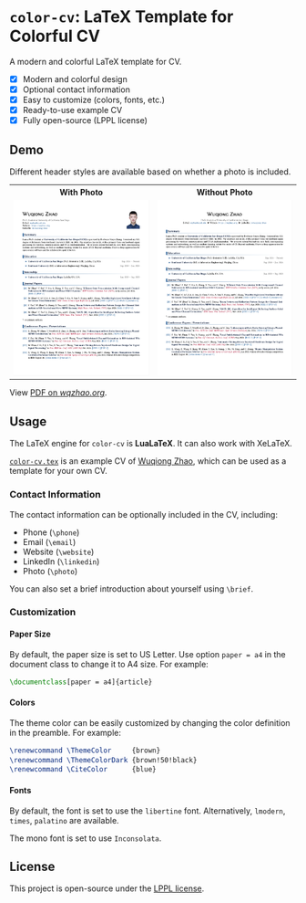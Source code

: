 # `color-cv`: LaTeX Template for Colorful CV
A modern and colorful LaTeX template for CV.

- [x] Modern and colorful design
- [x] Optional contact information
- [x] Easy to customize (colors, fonts, etc.)
- [x] Ready-to-use example CV
- [x] Fully open-source (LPPL license)

## Demo
Different header styles are available based on whether a photo is included.

<table>
  <tr>
    <th style="text-align:center;">With Photo</th>
    <th style="text-align:center;">Without Photo</th>
  </tr>
  <tr>
    <td style="text-align:center;" width=50%><img src="demo/w-photo.png" alt="With Photo"></td>
    <td style="text-align:center;" width=50%><img src="demo/wo-photo.png" alt="Without Photo"></td>
  </tr>
</table>

View [PDF on *wqzhao.org*](https://go.wqzhao.org/cv).

## Usage
The LaTeX engine for `color-cv` is **LuaLaTeX**.
It can also work with XeLaTeX.

[`color-cv.tex`](color-cv.tex) is an example CV of [Wuqiong Zhao](https://wqzhao.org),
which can be used as a template for your own CV.

### Contact Information
The contact information can be optionally included in the CV, including:
- Phone (`\phone`)
- Email (`\email`)
- Website (`\website`)
- LinkedIn (`\linkedin`)
- Photo (`\photo`)

You can also set a brief introduction about yourself using `\brief`.

### Customization
#### Paper Size
By default, the paper size is set to US Letter.
Use option `paper = a4` in the document class to change it to A4 size.
For example:
```latex
\documentclass[paper = a4]{article}
```

#### Colors
The theme color can be easily customized by changing the color definition in the preamble.
For example:
```latex
\renewcommand \ThemeColor     {brown}
\renewcommand \ThemeColorDark {brown!50!black}
\renewcommand \CiteColor      {blue}
```

#### Fonts
By default, the font is set to use the `libertine` font.
Alternatively, `lmodern`, `times`, `palatino` are available.

The mono font is set to use `Inconsolata`.

## License
This project is open-source under the [LPPL license](LICENSE).
